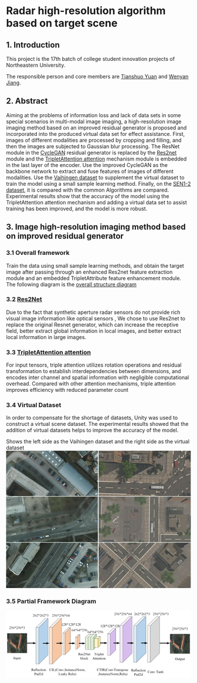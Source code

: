 # Radar high-resolution algorithm based on target scene
## 1. Introduction
This project is the 17th batch of college student innovation projects of Northeastern University.  

The responsible person and core members are [Tianshuo Yuan](https://github.com/ProAlize) and [Wenyan Jiang](https://github.com/comradejiang).

## 2. Abstract
Aiming at the problems of information loss and lack of data sets in some special scenarios in multi-modal image imaging, a high-resolution image imaging method based on an improved residual generator is proposed and incorporated into the produced virtual data set for effect assistance. First, images of different modalities are processed by cropping and filling, and then the images are subjected to Gaussian blur processing. The ResNet module in the [CycleGAN](https://github.com/junyanz/pytorch-CycleGAN-and-pix2pix) residual generator is replaced by the [Res2net](https://github.com/Res2Net/Res2Net-PretrainedModels) module and the [TripletAttention attention](https://github.com/zhouhaoyi/TripletAttention) mechanism module is embedded in the last layer of the encoder. Use the improved CycleGAN as the backbone network to extract and fuse features of images of different modalities. Use the [Vaihingen dataset](https://www.isprs.org/education/benchmarks/UrbanSemLab/default.aspx) to supplement the virtual dataset to train the model using a small sample learning method. Finally, on the [SEN1-2 dataset](https://github.com/YuChuang1205/SEN1-2-patch-dataset), it is compared with the common Algorithms are compared. Experimental results show that the accuracy of the model using the TripletAttention attention mechanism and adding a virtual data set to assist training has been improved, and the model is more robust.

## 3. Image high-resolution imaging method based on improved residual generator
### 3.1 Overall framework
Train the data using small sample learning methods, and obtain the target image after passing through an enhanced Res2net feature extraction module and an embedded TripletAttribute feature enhancement module.  
The following diagram is the [overall structure diagram](img\OverallFramework.png)



### 3.2 [Res2Net](https://github.com/Res2Net/Res2Net-PretrainedModels)

Due to the fact that synthetic aperture radar sensors do not provide rich visual image information like optical sensors , 
We chose to use Res2net to replace the original Resnet generator, which can increase the receptive field, better extract global information in local images, and better extract local information in large images.


### 3.3 [TripletAttention attention](https://github.com/zhouhaoyi/TripletAttention)
For input tensors, triple attention utilizes rotation operations and residual transformation to establish interdependencies between dimensions, and encodes inter channel and spatial information with negligible computational overhead. Compared with other attention mechanisms, triple attention improves efficiency with reduced parameter count



### 3.4 Virtual Dataset
In order to compensate for the shortage of datasets, Unity was used to construct a virtual scene dataset. The experimental results showed that the addition of virtual datasets helps to improve the accuracy of the model.  

Shows the left side as the Vaihingen dataset and the right side as the virtual dataset
![VirtualDatasets](img\VirtualDatasets.png "VirtualDatasets")

### 3.5 Partial Framework Diagram
![PartialFrameworkDiagram](img\PartialFrameworkDiagram.png "PartialFrameworkDiagram")
